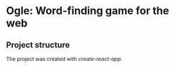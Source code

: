 # Ogle: Word-finding game for the web

## Project structure

The project was created with _create-react-app_.
